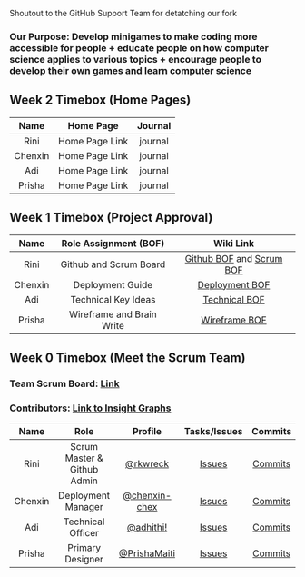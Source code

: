 Shoutout to the GitHub Support Team for detatching our fork

### Our Purpose: Develop minigames to make coding more accessible for people + educate people on how computer science applies to various topics + encourage people to develop their own games and learn computer science

## Week 2 Timebox (Home Pages) 
| Name | Home Page |  Journal |
| :--: | :-------: | :------: |
| Rini | Home Page Link | journal |
| Chenxin | Home Page Link | journal |
| Adi | Home Page Link | journal |
| Prisha | Home Page Link | journal |

## Week 1 Timebox (Project Approval)

| Name | Role Assignment (BOF) | Wiki Link | 
| :--: | :-------------: | :-------: |
| Rini | Github and Scrum Board | [Github BOF](https://github.com/rkwreck/team_flappy_bird/wiki/BOF-Github-Policy-Document-(Tech-Talk-0.3)) and [Scrum BOF](https://github.com/rkwreck/team_flappy_bird/wiki/BOF-Scrum-Masters-(Tech-Talk-0.2)) |
| Chenxin | Deployment Guide | [Deployment BOF](https://github.com/rkwreck/team_flappy_bird/wiki/Deployment-Guide-(Tech-Talk-0.4)) |
| Adi | Technical Key Ideas | [Technical BOF](https://github.com/rkwreck/team_flappy_bird/wiki/Wireframes#technical-key-ideas) |
| Prisha | Wireframe and Brain Write | [Wireframe BOF](https://github.com/rkwreck/team_flappy_bird/wiki/Wireframes) |

## Week 0 Timebox (Meet the Scrum Team) 

### Team Scrum Board: [Link](https://github.com/rkwreck/team_flappy_bird/projects/1)

### Contributors: [Link to Insight Graphs](https://github.com/rkwreck/team_flappy_bird/graphs/contributors)

| Name | Role | Profile | Tasks/Issues | Commits | Journal | 
| :--: | :--: | :-----: | :----------: | :-----: | :-----: | 
| Rini | Scrum Master & Github Admin | [@rkwreck](https://github.com/rkwreck) | [Issues](https://github.com/rkwreck/team_flappy_bird/issues/assigned/rkwreck) | [Commits](https://github.com/rkwreck/team_flappy_bird/commits?author=rkwreck) | [Journal](https://docs.google.com/document/d/1MGJnbg-C82_RHkVBFWTm0NsNgXVti9ACZfjGJobwdt8/edit?usp=sharing)| 
| Chenxin | Deployment Manager | [@chenxin-chex](https://github.com/chenxin-chex) | [Issues](https://github.com/rkwreck/team_flappy_bird/issues/assigned/chenxin-chex) | [Commits](https://github.com/rkwreck/team_flappy_bird/commits?author=chenxin-chex) | [Journal](https://docs.google.com/document/d/1Yva-kQ3c_p_qO1O4K9rHbdkfy4ubx91boqDq0Vm5avo/edit?usp=sharing) | 
| Adi | Technical Officer | [@adhithi!](https://github.com/adhithin) | [Issues](https://github.com/rkwreck/team_flappy_bird/issues/assigned/adhithin) | [Commits](https://github.com/rkwreck/team_flappy_bird/commits?author=adhithin) | [Journal](https://padlet.com/adhithinmurthy07/qpjul2mieejnr1d6) |
| Prisha | Primary Designer | [@PrishaMaiti](https://github.com/PrishaMaiti) | [Issues](https://github.com/rkwreck/team_flappy_bird/issues/assigned/PrishaMaiti)| [Commits](https://github.com/rkwreck/team_flappy_bird/commits?author=PrishaMaiti) | [Journal](https://docs.google.com/document/d/1UMpUJh6ypdTm1OwjPtjGThXWPG4ovmtr2x3-fMQVwFc/edit?usp=sharing) |  
   
